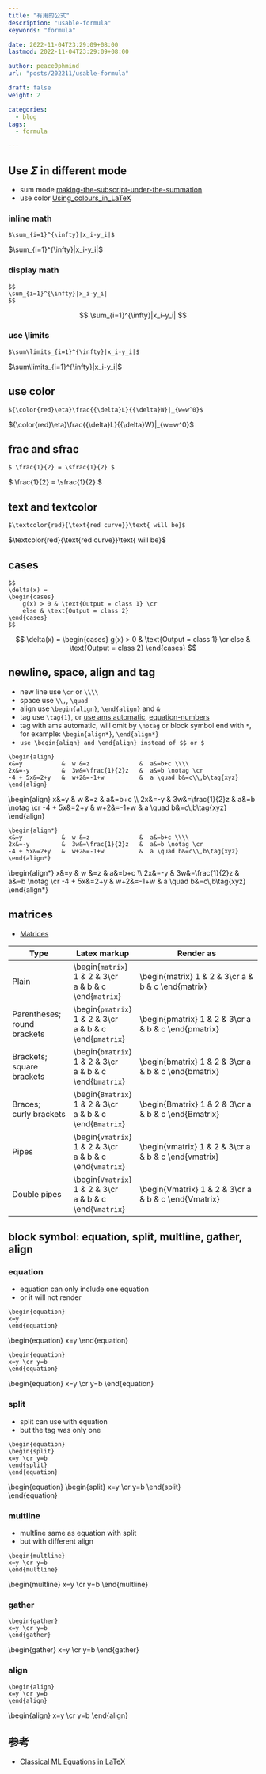 ```yaml
---
title: "有用的公式"
description: "usable-formula"
keywords: "formula"

date: 2022-11-04T23:29:09+08:00
lastmod: 2022-11-04T23:29:09+08:00

author: peace0phmind
url: "posts/202211/usable-formula"

draft: false
weight: 2

categories:
  - blog
tags:
  - formula

---
```


## Use $\Sigma$ in different mode
- sum mode [making-the-subscript-under-the-summation](https://tex.stackexchange.com/questions/218603/making-the-subscript-under-the-summation)
- use color [Using_colours_in_LaTeX](https://www.overleaf.com/learn/latex/Using_colours_in_LaTeX)

### inline math
```text
$\sum_{i=1}^{\infty}|x_i-y_i|$
```
$\sum_{i=1}^{\infty}|x_i-y_i|$

### display math
```text
$$
\sum_{i=1}^{\infty}|x_i-y_i|
$$
```
$$
\sum_{i=1}^{\infty}|x_i-y_i|
$$

### use \limits
```text
$\sum\limits_{i=1}^{\infty}|x_i-y_i|$
```
$\sum\limits_{i=1}^{\infty}|x_i-y_i|$

## use color
```text
${\color{red}\eta}\frac{{\delta}L}{{\delta}W}|_{w=w^0}$
```
${\color{red}\eta}\frac{{\delta}L}{{\delta}W}|_{w=w^0}$

## frac and sfrac
```text
$ \frac{1}{2} = \sfrac{1}{2} $
```
$ \frac{1}{2} = \sfrac{1}{2} $

## text and textcolor
```text
$\textcolor{red}{\text{red curve}}\text{ will be}$
```
$\textcolor{red}{\text{red curve}}\text{ will be}$

## cases
```text
$$
\delta(x) = 
\begin{cases}  
    g(x) > 0 & \text{Output = class 1} \cr 
    else & \text{Output = class 2} 
\end{cases}
$$
```
$$
\delta(x) = 
\begin{cases}  
    g(x) > 0 & \text{Output = class 1} \cr 
    else & \text{Output = class 2} 
\end{cases}
$$

## newline, space, align and tag
- new line use `\cr` or `\\\\`
- space use `\\,`, `\quad`
- align use `\begin{align}`, `\end{align}` and `&`
- tag use `\tag{1}`, or [use ams automatic](https://github.com/mathjax/MathJax-demos-web/blob/master/equation-numbers.html), [equation-numbers](https://mathjax.github.io/MathJax-demos-web/equation-numbers.html)
- tag with ams automatic, will omit by `\notag` or block symbol end with `*`, for example: `\begin{align*}`, `\end{align*}` 
- `use \begin{align} and \end{align} instead of $$ or $`

```text
\begin{align}
x&=y           &  w &=z              &  a&=b+c \\\\
2x&=-y         &  3w&=\frac{1}{2}z   &  a&=b \notag \cr
-4 + 5x&=2+y   &  w+2&=-1+w          &  a \quad b&=c\\,b\tag{xyz}
\end{align}
```

\begin{align}
x&=y           &  w &=z              &  a&=b+c \\\\
2x&=-y         &  3w&=\frac{1}{2}z   &  a&=b \notag \cr
-4 + 5x&=2+y   &  w+2&=-1+w          &  a \quad b&=c\\,b\tag{xyz}
\end{align}

```text
\begin{align*}
x&=y           &  w &=z              &  a&=b+c \\\\
2x&=-y         &  3w&=\frac{1}{2}z   &  a&=b \notag \cr
-4 + 5x&=2+y   &  w+2&=-1+w          &  a \quad b&=c\\,b\tag{xyz}
\end{align*}
```

\begin{align*}
x&=y           &  w &=z              &  a&=b+c \\\\
2x&=-y         &  3w&=\frac{1}{2}z   &  a&=b \notag \cr
-4 + 5x&=2+y   &  w+2&=-1+w          &  a \quad b&=c\\,b\tag{xyz}
\end{align*}


## matrices
- [Matrices](https://www.overleaf.com/learn/latex/Matrices)

| Type | Latex markup | Render as |
|--|--|--|
| Plain                             | \begin{`matrix`} <br/> 1 & 2 & 3\cr <br/> a & b & c <br/> \\end{`matrix`} | \begin{matrix} 1 & 2 & 3\cr a & b & c \end{matrix}|
| Parentheses; <br/> round brackets | \begin{`pmatrix`} <br/> 1 & 2 & 3\cr <br/> a & b & c <br/> \\end{`pmatrix`} | \begin{pmatrix} 1 & 2 & 3\cr a & b & c \end{pmatrix}|
| Brackets; <br/> square brackets   | \begin{`bmatrix`} <br/> 1 & 2 & 3\cr <br/> a & b & c <br/> \\end{`bmatrix`} | \begin{bmatrix} 1 & 2 & 3\cr a & b & c \end{bmatrix}|
| Braces; <br/> curly brackets      | \begin{`Bmatrix`} <br/> 1 & 2 & 3\cr <br/> a & b & c <br/> \\end{`Bmatrix`} | \begin{Bmatrix} 1 & 2 & 3\cr a & b & c \end{Bmatrix}|
| Pipes                             | \begin{`vmatrix`} <br/> 1 & 2 & 3\cr <br/> a & b & c <br/> \\end{`vmatrix`} | \begin{vmatrix} 1 & 2 & 3\cr a & b & c \end{vmatrix}|
| Double pipes                      | \begin{`Vmatrix`} <br/> 1 & 2 & 3\cr <br/> a & b & c <br/> \\end{`Vmatrix`} | \begin{Vmatrix} 1 & 2 & 3\cr a & b & c \end{Vmatrix}|


## block symbol: equation, split, multline, gather, align

### equation
- equation can only include one equation
- or it will not render

```text
\begin{equation}
x=y         
\end{equation}
```
\begin{equation}
x=y 
\end{equation}

```text
\begin{equation}
x=y \cr y=b         
\end{equation}
```
\begin{equation}
x=y \cr y=b
\end{equation}

### split
- split can use with equation
- but the tag was only one
```text
\begin{equation}
\begin{split}
x=y \cr y=b
\end{split}       
\end{equation} 
```
\begin{equation}
\begin{split}
x=y \cr y=b
\end{split}       
\end{equation} 

### multline
- multline same as equation with split
- but with different align
```text
\begin{multline}
x=y \cr y=b
\end{multline} 
```
\begin{multline}
x=y \cr y=b
\end{multline} 

### gather
```text
\begin{gather}
x=y \cr y=b
\end{gather} 
```
\begin{gather}
x=y \cr y=b
\end{gather} 

### align
```text
\begin{align}
x=y \cr y=b
\end{align} 
```
\begin{align}
x=y \cr y=b
\end{align} 


## 参考
- [Classical ML Equations in LaTeX](https://blmoistawinde.github.io/ml_equations_latex/)
